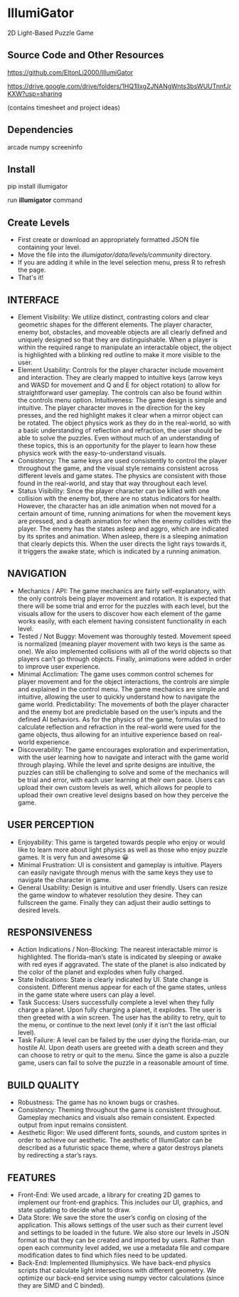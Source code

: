 # IllumiGator
2D Light-Based Puzzle Game

## Source Code and Other Resources
https://github.com/EltonLi2000/IllumiGator

https://drive.google.com/drive/folders/1HQ1lIxgZJNANgWnts3bsWUUTnnfJrKXW?usp=sharing

(contains timesheet and project ideas)

## Dependencies
arcade
numpy
screeninfo

## Install
pip install illumigator

run **illumigator** command

## Create Levels
- First create or download an appropriately formatted JSON file containing your level.
- Move the file into the _illumigator/data/levels/community_ directory.
- If you are adding it while in the level selection menu, press R to refresh the page.
- That's it!

INTERFACE
--
 - Element Visibility: We utilize distinct, contrasting colors and clear geometric shapes for the different elements. The player character, enemy bot, obstacles, and moveable objects are all clearly defined and uniquely designed so that they are distinguishable. When a player is within the required range to manipulate an interactable object, the object is highlighted with a blinking red outline to make it more visible to the user.
 - Element Usability: Controls for the player character include movement and interaction. They are clearly mapped to intuitive keys (arrow keys and WASD for movement and Q and E for object rotation) to allow for straightforward user gameplay. The controls can also be found within the controls menu option.
Intuitiveness: The game design is simple and intuitive. The player character moves in the direction for the key presses, and the red highlight makes it clear when a mirror object can be rotated. The object physics work as they do in the real-world, so with a basic understanding of reflection and refraction, the user should be able to solve the puzzles. Even without much of an understanding of these topics, this is an opportunity for the player to learn how these physics work with the easy-to-understand visuals.
 - Consistency: The same keys are used consistently to control the player throughout the game, and the visual style remains consistent across different levels and game states. The physics are consistent with those found in the real-world, and stay that way throughout each level.
 - Status Visibility: Since the player character can be killed with one collision with the enemy bot, there are no status indicators for health. However, the character has an idle animation when not moved for a certain amount of time, running animations for when the movement keys are pressed, and a death animation for when the enemy collides with the player. The enemy has the states asleep and aggro, which are indicated by its sprites and animation. When asleep, there is a sleeping animation that clearly depicts this. When the user directs the light rays towards it, it triggers the awake state, which is indicated by a running animation. 

NAVIGATION
--
 - Mechanics / API: The game mechanics are fairly self-explanatory, with the only controls being player movement and rotation. It is expected that there will be some trial and error for the puzzles with each level, but the visuals allow for the users to discover how each element of the game works easily, with each element having consistent functionality in each level.
 - Tested / Not Buggy: Movement was thoroughly tested. Movement speed is normalized (meaning player movement with two keys is the same as one). We also implemented collisions with all of the world objects so that players can’t go through objects. Finally, animations were added in order to improve user experience.
 - Minimal Acclimation: The game uses common control schemes for player movement and for the object interactions, the controls are simple and explained in the control menu. The game mechanics are simple and intuitive, allowing the user to quickly understand how to navigate the game world.
Predictability: The movements of both the player character and the enemy bot are predictable based on the user’s inputs and the defined AI behaviors. As for the physics of the game, formulas used to calculate reflection and refraction in the real-world were used for the game objects, thus allowing for an intuitive experience based on real-world experience.
 - Discoverability: The game encourages exploration and experimentation, with the user learning how to navigate and interact with the game world through playing. While the level and sprite designs are intuitive, the puzzles can still be challenging to solve and some of the mechanics will be trial and error, with each user learning at their own pace. Users can upload their own custom levels as well, which allows for people to upload their own creative level designs based on how they perceive the game.

USER PERCEPTION
--
 - Enjoyability: This game is targeted towards people who enjoy or would like to learn more about light physics as well as those who enjoy puzzle games. It is very fun and awesome 😀
 - Minimal Frustration: UI is consistent and gameplay is intuitive. Players can easily navigate through menus with the same keys they use to navigate the character in game. 
 - General Usability: Design is intuitive and user friendly. Users can resize the game window to whatever resolution they desire. They can fullscreen the game. Finally they can adjust their audio settings to desired levels.

RESPONSIVENESS
--
 - Action Indications / Non-Blocking: The nearest interactable mirror is highlighted. The florida-man’s state is indicated by sleeping or awake with red eyes if aggravated. The state of the planet is also indicated by the color of the planet and explodes when fully charged.
 - State Indications: State is clearly indicated by UI. State change is consistent. Different menus appear for each of the game states, unless in the game state where users can play a level.
 - Task Success: Users successfully complete a level when they fully charge a planet. Upon fully charging a planet, it explodes. The user is then greeted with a win screen. The user has the ability to retry, quit to the menu, or continue to the next level (only if it isn’t the last official level).
 - Task Failure: A level can be failed by the user dying the florida-man, our hostile AI. Upon death users are greeted with a death screen and they can choose to retry or quit to the menu. Since the game is also a puzzle game, users can fail to solve the puzzle in a reasonable amount of time.

BUILD QUALITY 
--
 - Robustness: The game has no known bugs or crashes.
 - Consistency: Theming throughout the game is consistent throughout. Gameplay mechanics and visuals also remain consistent. Expected output from input remains consistent.
 - Aesthetic Rigor: We used different fonts, sounds, and custom sprites in order to achieve our aesthetic. The aesthetic of IllumiGator can be described as a futuristic space theme, where a gator destroys planets by redirecting a star’s rays.

FEATURES
--
 - Front-End: We used arcade, a library for creating 2D games to implement our front-end graphics. This includes our UI, graphics, and state updating to decide what to draw. 
 - Data Store: We save the store the user’s config on closing of the application. This allows settings of the user such as their current level and settings to be loaded in the future. We also store our levels in JSON format so that they can be created and imported by users. Rather than open each community level added, we use a metadata file and compare modification dates to find which files need to be updated.
 - Back-End: Implemented Illumiphysics. We have back-end physics scripts that calculate light intersections with different geometry. We optimize our back-end service using numpy vector calculations (since they are SIMD and C binded).


